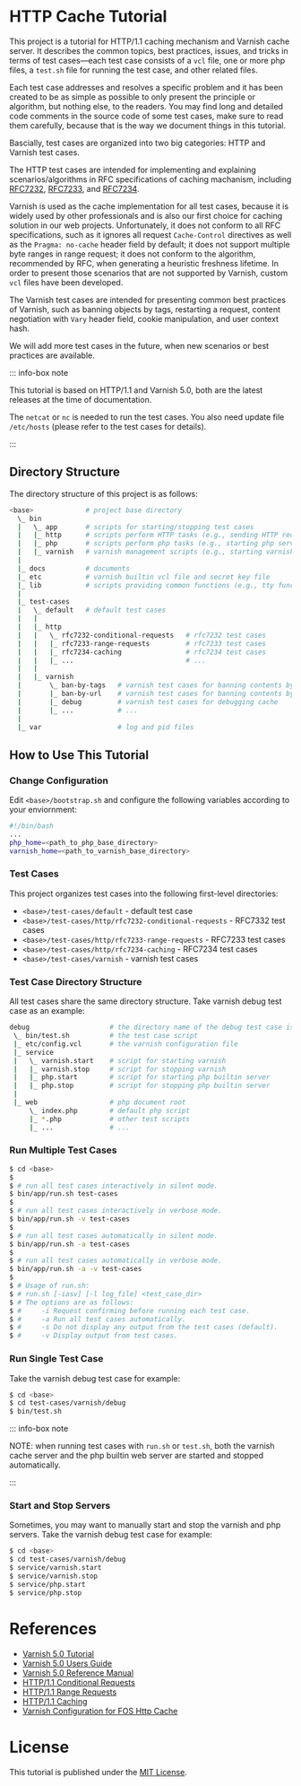 # HTTP Cache Tutorial #
This project is a tutorial for HTTP/1.1 caching mechanism and Varnish cache
server. It describes the common topics, best practices, issues, and tricks in
terms of test cases—each test case consists of a `vcl` file, one or more php files,
a `test.sh` file for running the test case, and other related files.

Each test case addresses and resolves a specific problem and it has been created
to be as simple as possible to only present the principle or algorithm, but
nothing else, to the readers. You may find long and detailed code
comments in the source code of some test cases, make sure to read them carefully,
because that is the way we document things in this tutorial.

Bascially, test cases are organized into two big categories: HTTP and Varnish
test cases.

The HTTP test cases are intended for implementing and explaining
scenarios/algorithms in RFC specifications of caching machanism, including
[RFC7232][5], [RFC7233][6], and [RFC7234][7].

Varnish is used as the cache implementation for all test cases, because it is
widely used by other professionals and is also our first choice for caching
solution in our web projects. Unfortunately, it does not conform to all RFC
specifications, such as it ignores all request `Cache-Control` directives as
well as the `Pragma: no-cache` header field by default; it does not support
multiple byte ranges in range request; it does not conform to the algorithm,
recommended by RFC, when generating a heuristic freshness lifetime. In order to
present those scenarios that are not supported by Varnish, custom `vcl` files
have been developed.

The Varnish test cases are intended for presenting common best practices of
Varnish, such as banning objects by tags, restarting a request, content
negotiation with `Vary` header field, cookie manipulation, and user context
hash.

We will add more test cases in the future, when new scenarios or best practices
are available.

::: info-box note

This tutorial is based on HTTP/1.1 and Varnish 5.0, both are the latest releases
at the time of documentation.

The `netcat` or `nc` is needed to run the test cases. You also need update
file `/etc/hosts` (please refer to the test cases for details).

:::

## Directory Structure ##

The directory structure of this project is as follows:

```bash
<base>             # project base directory
  \_ bin
  |   \_ app       # scripts for starting/stopping test cases
  |   |_ http      # scripts perform HTTP tasks (e.g., sending HTTP requests).
  |   |_ php       # scripts perform php tasks (e.g., starting php server).
  |   |_ varnish   # varnish management scripts (e.g., starting varnish server).
  |
  |_ docs          # documents
  |_ etc           # varnish builtin vcl file and secret key file
  |_ lib           # scripts providing common functions (e.g., tty functions).
  |
  |_ test-cases
  |   \_ default   # default test cases
  |   |
  |   |_ http
  |   |   \_ rfc7232-conditional-requests   # rfc7232 test cases
  |   |   |_ rfc7233-range-requests         # rfc7233 test cases
  |   |   |_ rfc7234-caching                # rfc7234 test cases
  |   |   |_ ...                            # ...
  |   |
  |   |_ varnish
  |       \_ ban-by-tags   # varnish test cases for banning contents by tags
  |       |_ ban-by-url    # varnish test cases for banning contents by url
  |       |_ debug         # varnish test cases for debugging cache
  |       |_ ...           # ...
  |
  |_ var                   # log and pid files

```

## How to Use This Tutorial ##

### Change Configuration ###

Edit `<base>/bootstrap.sh` and configure the following variables according to your
enviornment:

```bash
#!/bin/bash
...
php_home=<path_to_php_base_directory>
varnish_home=<path_to_varnish_base_directory>

```

### Test Cases ###

This project organizes test cases into the following first-level directories: 

* `<base>/test-cases/default` - default test case
* `<base>/test-cases/http/rfc7232-conditional-requests` - RFC7332 test cases
* `<base>/test-cases/http/rfc7233-range-requests` - RFC7233 test cases
* `<base>/test-cases/http/rfc7234-caching` - RFC7234 test cases
* `<base>/test-cases/varnish` - varnish test cases

### Test Case Directory Structure ###

All test cases share the same directory structure. Take varnish debug test case as an example:

```bash
debug                    # the directory name of the debug test case is "debug"
 \_ bin/test.sh          # the test case script
 |_ etc/config.vcl       # the varnish configuration file
 |_ service
 |   \_ varnish.start    # script for starting varnish
 |   |_ varnish.stop     # script for stopping varnish
 |   |_ php.start        # script for starting php builtin server
 |   |_ php.stop         # script for stopping php builtin server
 |
 |_ web                  # php document root
     \_ index.php        # default php script
     |_ *.php            # other test scripts
     |_ ...              # ...

```

### Run Multiple Test Cases ###

```bash
$ cd <base>
$
$ # run all test cases interactively in silent mode.
$ bin/app/run.sh test-cases
$
$ # run all test cases interactively in verbose mode.
$ bin/app/run.sh -v test-cases 
$
$ # run all test cases automatically in silent mode.
$ bin/app/run.sh -a test-cases
$
$ # run all test cases automatically in verbose mode.
$ bin/app/run.sh -a -v test-cases
$
$ # Usage of run.sh:
$ # run.sh [-iasv] [-l log_file] <test_case_dir>
$ # The options are as follows:
$ #     -i Request confirming before running each test case.
$ #     -a Run all test cases automatically.
$ #     -s Do not display any output from the test cases (default).
$ #     -v Display output from test cases.
```

### Run Single Test Case ###

Take the varnish debug test case for example:
```bash
$ cd <base>
$ cd test-cases/varnish/debug
$ bin/test.sh
```

::: info-box note

NOTE: when running test cases with `run.sh` or `test.sh`, both the varnish
cache server and the php builtin web server are started and stopped automatically.

:::

### Start and Stop Servers ###
Sometimes, you may want to manually start and stop the varnish and php servers.
Take the varnish debug test case for example:
```bash
$ cd <base>
$ cd test-cases/varnish/debug
$ service/varnish.start
$ service/varnish.stop
$ service/php.start
$ service/php.stop
```

# References #
* [Varnish 5.0 Tutorial][2]
* [Varnish 5.0 Users Guide][3]
* [Varnish 5.0 Reference Manual][4]
* [HTTP/1.1 Conditional Requests][5]
* [HTTP/1.1 Range Requests][6]
* [HTTP/1.1 Caching][7]
* [Varnish Configuration for FOS Http Cache][8]

[1]: https://opensource.org/licenses/MIT "The MIT License (MIT)"
[2]: https://www.varnish-cache.org/docs/trunk/tutorial/index.html "Varnish 5.0 Tutorial"
[3]: https://www.varnish-cache.org/docs/trunk/users-guide/ "Varnish 5.0 Users Guide"
[4]: https://www.varnish-cache.org/docs/trunk/reference/index.html "Varnish 5.0 Reference Manual"
[5]: https://tools.ietf.org/html/rfc7232 "HTTP/1.1 Conditional Requests"
[6]: https://tools.ietf.org/html/rfc7233 "HTTP/1.1 Range Requests"
[7]: https://tools.ietf.org/html/rfc7234 "HTTP/1.1 Caching"
[8]: http://foshttpcache.readthedocs.io/en/stable/proxy-configuration.html#proxy-configuration "Varnish Configuration for FOS Http Cache"

# License #
This tutorial is published under the [MIT License][1].

